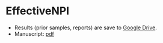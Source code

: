 # EffectiveNPI

- Results (prior samples, reports) are save to [Google Drive](https://drive.google.com/drive/folders/1WFCbhU5KLpo-HdiPRQ1Yf6hFknD32feL).
- Manuscript: [pdf](https://github.com/yoavram-lab/EffectiveNPI/raw/master/ms/ms.pdf)
